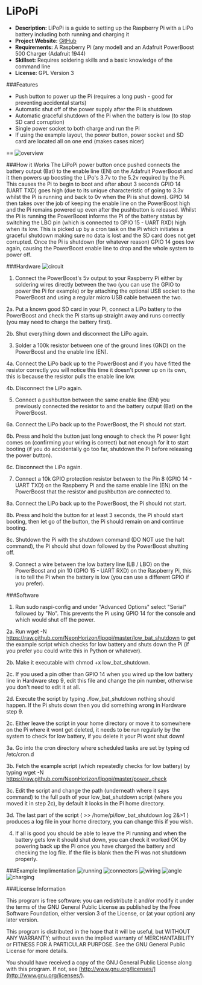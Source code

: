LiPoPi
=======

- **Description:** LiPoPi is a guide to setting up the Raspberry Pi with a LiPo battery including both running and charging it
- **Project Website:** [GitHub](https://github.com/NeonHorizon/lipopi)
- **Requirements:** A Raspberry Pi (any model) and an Adafruit PowerBoost 500 Charger (Adafruit 1944)
- **Skillset:** Requires soldering skills and a basic knowledge of the command line
- **License:** GPL Version 3

###Features
- Push button to power up the Pi (requires a long push - good for preventing accidental starts)
- Automatic shut off of the power supply after the Pi is shutdown
- Automatic graceful shutdown of the Pi when the battery is low (to stop SD card corruption)
- Single power socket to both charge and run the Pi
- If using the example layout, the power button, power socket and SD card are located all on one end (makes cases nicer)

==
![overview](https://raw.github.com/NeonHorizon/lipopi/master/pictures/overview.jpg)

###How it Works
The LiPoPi power button once pushed connects the battery output (Bat) to the enable line (EN) on the Adafruit PowerBoost and it then powers up boosting the LiPo's 3.7v to the 5.2v required by the Pi. This causes the Pi to begin to boot and after about 3 seconds GPIO 14 (UART TXD) goes high (due to its unique characteristic of going to 3.3v whilst the Pi is running and back to 0v when the Pi is shut down). GPIO 14 then takes over the job of keeping the enable line on the PowerBoost high and the Pi remains powered up even after the pushbutton is released. Whilst the Pi is running the PowerBoost informs the Pi of the battery status by switching the LBO pin (which is connected to GPIO 15 - UART RXD) high when its low. This is picked up by a cron task on the Pi which initiates a graceful shutdown making sure no data is lost and the SD card does not get corrupted. Once the Pi is shutdown (for whatever reason) GPIO 14 goes low again, causing the PowerBoost enable line to drop and the whole system to power off.

###Hardware
![circuit](https://raw.github.com/NeonHorizon/lipopi/master/pictures/circuit.png)

1. Connect the PowerBoost's 5v output to your Raspberry Pi either by soldering wires directly between the two (you can use the GPIO to power the Pi for example) or by attaching the optional USB socket to the PowerBoost and using a regular micro USB cable between the two.

2a. Put a known good SD card in your Pi, connect a LiPo battery to the PowerBoost and check the Pi starts up straight away and runs correctly (you may need to charge the battery first).

2b. Shut everything down and disconnect the LiPo again.

3. Solder a 100k resistor between one of the ground lines (GND) on the PowerBoost and the enable line (EN).

4a. Connect the LiPo back up to the PowerBoost and if you have fitted the resistor correctly you will notice this time it doesn't power up on its own, this is because the resistor pulls the enable line low.

4b. Disconnect the LiPo again.

5. Connect a pushbutton between the same enable line (EN) you previously connected the resistor to and the battery output (Bat) on the PowerBoost.

6a. Connect the LiPo back up to the PowerBoost, the Pi should not start.

6b. Press and hold the button just long enough to check the Pi power light comes on (confirming your wiring is correct) but not enough for it to start booting (if you do accidentally go too far, shutdown the Pi before releasing the power button).

6c. Disconnect the LiPo again.

7. Connect a 10k GPIO protection resistor between to the Pin 8 (GPIO 14 - UART TXD) on the Raspberry Pi and the same enable line (EN) on the PowerBoost that the resistor and pushbutton are connected to.

8a. Connect the LiPo back up to the PowerBoost, the Pi should not start.

8b. Press and hold the button for at least 3 seconds, the Pi should start booting, then let go of the button, the Pi should remain on and continue booting.

8c. Shutdown the Pi with the shutdown command (DO NOT use the halt command), the Pi should shut down followed by the PowerBoost shutting off.

9. Connect a wire between the low battery line (LB / LBO) on the PowerBoost and pin 10 (GPIO 15 - UART RXD) on the Raspberry Pi, this is to tell the Pi when the battery is low (you can use a different GPIO if you prefer).

###Software
1. Run sudo raspi-config and under "Advanced Options" select "Serial" followed by "No". This prevents the Pi using GPIO 14 for the console and which would shut off the power.

2a. Run wget -N https://raw.github.com/NeonHorizon/lipopi/master/low_bat_shutdown to get the example script which checks for low battery and shuts down the Pi (if you prefer you could write this in Python or whatever).

2b. Make it executable with chmod +x low_bat_shutdown.

2c. If you used a pin other than GPIO 14 when you wired up the low battery line in Hardware step 9, edit this file and change the pin number, otherwise you don't need to edit it at all.

2d. Execute the script by typing ./low_bat_shutdown nothing should happen. If the Pi shuts down then you did something wrong in Hardware step 9.

2c. Either leave the script in your home directory or move it to somewhere on the Pi where it wont get deleted, it needs to be run regularly by the system to check for low battery, if you delete it your Pi wont shut down!

3a. Go into the cron directory where scheduled tasks are set by typing cd /etc/cron.d

3b. Fetch the example script (which repeatedly checks for low battery) by typing wget -N https://raw.github.com/NeonHorizon/lipopi/master/power_check

3c. Edit the script and change the path (underneath where it says command) to the full path of your low_bat_shutdown script (where you moved it in step 2c), by default it looks in the Pi home directory.

3d. The last part of the script ( >> /home/pi/low_bat_shutdown.log 2&>1 ) produces a log file in your home directory, you can change this if you wish.

4. If all is good you should be able to leave the Pi running and when the battery gets low it should shut down, you can check it worked OK by powering back up the Pi once you have charged the battery and checking the log file. If the file is blank then the Pi was not shutdown properly.

###Example Implimentation
![running](https://raw.github.com/NeonHorizon/lipopi/master/pictures/running.jpg)
![connectors](https://raw.github.com/NeonHorizon/lipopi/master/pictures/connectors.jpg)
![wiring](https://raw.github.com/NeonHorizon/lipopi/master/pictures/wiring.jpg)
![angle](https://raw.github.com/NeonHorizon/lipopi/master/pictures/angle.jpg)
![charging](https://raw.github.com/NeonHorizon/lipopi/master/pictures/charging.jpg)


###License Information

This program is free software: you can redistribute it and/or modify it under the terms of the GNU General Public License as published by the Free Software Foundation, either version 3 of the License, or (at your option) any later version.

This program is distributed in the hope that it will be useful, but WITHOUT ANY WARRANTY; without even the implied warranty of MERCHANTABILITY or FITNESS FOR A PARTICULAR PURPOSE.  See the GNU General Public License for more details.

You should have received a copy of the GNU General Public License along with this program.  If not, see [http://www.gnu.org/licenses/](http://www.gnu.org/licenses/).
